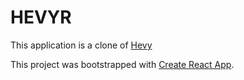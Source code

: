 # HEVYR

This application is a clone of [Hevy](https://www.hevy.com/)





This project was bootstrapped with [Create React App](https://github.com/facebook/create-react-app).

